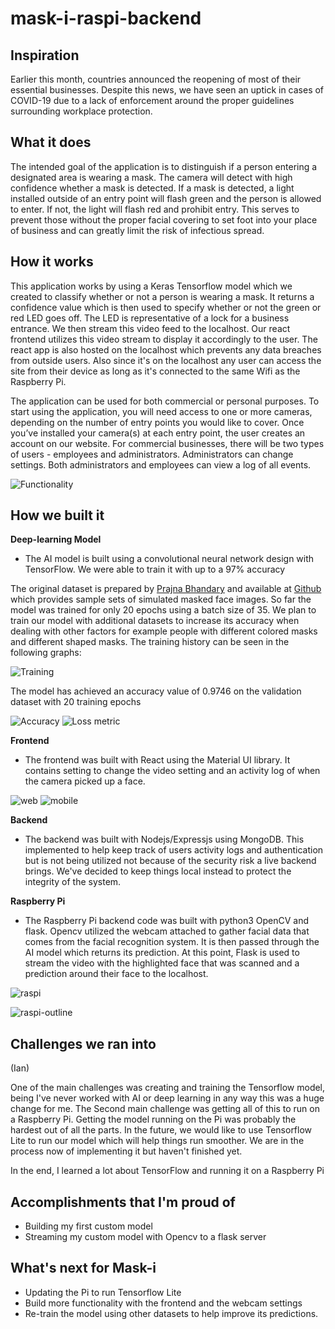 # mask-i-raspi-backend

## Inspiration

Earlier this month, countries announced the reopening of most of their essential businesses. Despite this news, we have seen an uptick in cases of COVID-19 due to a lack of enforcement around the proper guidelines surrounding workplace protection.

## What it does

The intended goal of the application is to distinguish if a person entering a designated area is wearing a mask. The camera will detect with high confidence whether a mask is detected. If a mask is detected, a light installed outside of an entry point will flash green and the person is allowed to enter. If not, the light will flash red and prohibit entry. This serves to prevent those without the proper facial covering to set foot into your place of business and can greatly limit the risk of infectious spread.

## How it works

This application works by using a Keras Tensorflow model which we created to classify whether or not a person is wearing a mask. It returns a confidence value which is then used to specify whether or not the green or red LED goes off. The LED is representative of a lock for a business entrance. We then stream this video feed to the localhost. Our react frontend utilizes this video stream to display it accordingly to the user. The react app is also hosted on the localhost which prevents any data breaches from outside users. Also since it's on the localhost any user can access the site from their device as long as it's connected to the same Wifi as the Raspberry Pi. 


The application can be used for both commercial or personal purposes. To start using the application, you will need access to one or more cameras, depending on the number of entry points you would like to cover. Once you’ve installed your camera(s) at each entry point, the user creates an account on our website. For commercial businesses, there will be two types of users - employees and administrators. Administrators can change settings. Both administrators and employees can view a log of all events.

![Functionality](https://media1.giphy.com/media/kG8P2HofVnRK9MI2cs/giphy.gif) 

## How we built it

**Deep-learning Model**

- The AI model is built using a convolutional neural network design with TensorFlow. We were able to train it with up to a 97% accuracy

The original dataset is prepared by [Prajna Bhandary](https://www.linkedin.com/in/prajna-bhandary-0b03a416a/) and available at [Github](https://github.com/prajnasb/observations/tree/master/experiements/data) which provides sample sets of simulated masked face images. So far the model was trained for only 20 epochs using a batch size of 35. We plan to train our model with additional datasets to increase its accuracy when dealing with other factors for example people with different colored masks and different shaped masks. The training history can be seen in the following graphs:

![Training](https://media.giphy.com/media/WVFiUNtapJki42x2WD/giphy.gif)

The model has achieved an accuracy value of 0.9746 on the validation dataset with 20 training epochs

![Accuracy](https://i.imgur.com/UZ3BfJ0.png)
![Loss metric](https://i.imgur.com/kJWgopJ.png)

**Frontend**

- The frontend was built with React using the Material UI library. It contains setting to change the video setting and an activity log of when the camera picked up a face. 

![web](https://i.imgur.com/sdpwK31.png)
![mobile](https://i.imgur.com/CGnU2m3.png)

**Backend**

- The backend was built with Nodejs/Expressjs using MongoDB. This implemented to help keep track of users activity logs and authentication but is not being utilized not because of the security risk a live backend brings. We've decided to keep things local instead to protect the integrity of the system.

**Raspberry Pi**

- The Raspberry Pi backend code was built with python3 OpenCV and flask. Opencv utilized the webcam attached to gather facial data that comes from the facial recognition system. It is then passed through the AI model which returns its prediction. At this point, Flask is used to stream the video with the highlighted face that was scanned and a prediction around their face to the localhost.

![raspi](https://i.imgur.com/V8nhN2C.jpg)

![raspi-outline](https://i.imgur.com/KaM5otG.jpg)

## Challenges we ran into
(Ian)

One of the main challenges was creating and training the Tensorflow model, being I've never worked with AI or deep learning in any way this was a huge change for me. The Second main challenge was getting all of this to run on a Raspberry Pi. Getting the model running on the Pi was probably the hardest out of all the parts. In the future, we would like to use Tensorflow Lite to run our model which will help things run smoother. We are in the process now of implementing it but haven't finished yet.

In the end, I learned a lot about TensorFlow and running it on a Raspberry Pi


## Accomplishments that I'm proud of
- Building my first custom model
- Streaming my custom model with Opencv to a flask server


## What's next for Mask-i
- Updating the Pi to run Tensorflow Lite
- Build more functionality with the frontend and the webcam settings
- Re-train the model using other datasets to help improve its predictions. 
